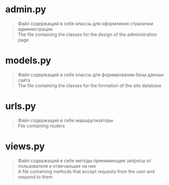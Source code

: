 # admin.py
>Файл содержащий в себе классы для оформления странички администрации<br/>
>The file containing the classes for the design of the administration page
# models.py
>Файл содержащий в себе классы для формировании базы данных сайта<br/>
>The file containing the classes for the formation of the site database
# urls.py
>Файл содержащий в себе маршрутизаторы<br/>
>File containing routers
# views.py
>Файл содержащий в себе методы принимающие запросы от пользователя и отвечающие на них<br/>
>A file containing methods that accept requests from the user and respond to them
